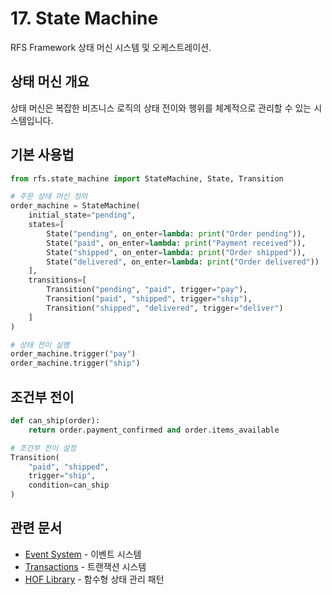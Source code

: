 # 17. State Machine

RFS Framework 상태 머신 시스템 및 오케스트레이션.

## 상태 머신 개요

상태 머신은 복잡한 비즈니스 로직의 상태 전이와 행위를 체계적으로 관리할 수 있는 시스템입니다.

## 기본 사용법

```python
from rfs.state_machine import StateMachine, State, Transition

# 주문 상태 머신 정의
order_machine = StateMachine(
    initial_state="pending",
    states=[
        State("pending", on_enter=lambda: print("Order pending")),
        State("paid", on_enter=lambda: print("Payment received")),
        State("shipped", on_enter=lambda: print("Order shipped")),
        State("delivered", on_enter=lambda: print("Order delivered"))
    ],
    transitions=[
        Transition("pending", "paid", trigger="pay"),
        Transition("paid", "shipped", trigger="ship"),
        Transition("shipped", "delivered", trigger="deliver")
    ]
)

# 상태 전이 실행
order_machine.trigger("pay")
order_machine.trigger("ship")
```

## 조건부 전이

```python
def can_ship(order):
    return order.payment_confirmed and order.items_available

# 조건부 전이 설정
Transition(
    "paid", "shipped", 
    trigger="ship", 
    condition=can_ship
)
```

## 관련 문서

- [Event System](16-event-system.md) - 이벤트 시스템
- [Transactions](04-transactions.md) - 트랜잭션 시스템
- [HOF Library](16-hot-library.md) - 함수형 상태 관리 패턴
